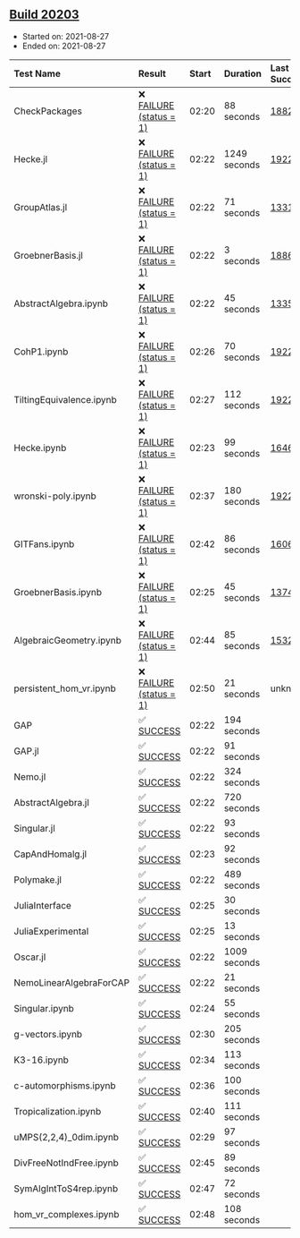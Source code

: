 ## [Build 20203](https://oscarci.mathematik.uni-kl.de/job/oscar/20203/)

* Started on: 2021-08-27
* Ended on: 2021-08-27

| Test Name    | Result | Start | Duration | Last Success | First Failure |
|:-------------|:-------|:------|:---------|:-------------|:--------------|
| CheckPackages | ❌ [FAILURE (status = 1)](https://oscarci.mathematik.uni-kl.de/job/oscar/20203/artifact/logs/build-20203/CheckPackages.log) | 02:20 | 88 seconds | [18822](https://oscarci.mathematik.uni-kl.de/job/oscar/18822/) | [18823](https://oscarci.mathematik.uni-kl.de/job/oscar/18823/) |
| Hecke.jl | ❌ [FAILURE (status = 1)](https://oscarci.mathematik.uni-kl.de/job/oscar/20203/artifact/logs/build-20203/Hecke.jl.log) | 02:22 | 1249 seconds | [19222](https://oscarci.mathematik.uni-kl.de/job/oscar/19222/) | [20152](https://oscarci.mathematik.uni-kl.de/job/oscar/20152/) |
| GroupAtlas.jl | ❌ [FAILURE (status = 1)](https://oscarci.mathematik.uni-kl.de/job/oscar/20203/artifact/logs/build-20203/GroupAtlas.jl.log) | 02:22 | 71 seconds | [13311](https://oscarci.mathematik.uni-kl.de/job/oscar/13311/) | [13312](https://oscarci.mathematik.uni-kl.de/job/oscar/13312/) |
| GroebnerBasis.jl | ❌ [FAILURE (status = 1)](https://oscarci.mathematik.uni-kl.de/job/oscar/20203/artifact/logs/build-20203/GroebnerBasis.jl.log) | 02:22 | 3 seconds | [18864](https://oscarci.mathematik.uni-kl.de/job/oscar/18864/) | [18865](https://oscarci.mathematik.uni-kl.de/job/oscar/18865/) |
| AbstractAlgebra.ipynb | ❌ [FAILURE (status = 1)](https://oscarci.mathematik.uni-kl.de/job/oscar/20203/artifact/logs/build-20203/AbstractAlgebra.ipynb.log) | 02:22 | 45 seconds | [13355](https://oscarci.mathematik.uni-kl.de/job/oscar/13355/) | [13356](https://oscarci.mathematik.uni-kl.de/job/oscar/13356/) |
| CohP1.ipynb | ❌ [FAILURE (status = 1)](https://oscarci.mathematik.uni-kl.de/job/oscar/20203/artifact/logs/build-20203/CohP1.ipynb.log) | 02:26 | 70 seconds | [19222](https://oscarci.mathematik.uni-kl.de/job/oscar/19222/) | [20152](https://oscarci.mathematik.uni-kl.de/job/oscar/20152/) |
| TiltingEquivalence.ipynb | ❌ [FAILURE (status = 1)](https://oscarci.mathematik.uni-kl.de/job/oscar/20203/artifact/logs/build-20203/TiltingEquivalence.ipynb.log) | 02:27 | 112 seconds | [19222](https://oscarci.mathematik.uni-kl.de/job/oscar/19222/) | [20152](https://oscarci.mathematik.uni-kl.de/job/oscar/20152/) |
| Hecke.ipynb | ❌ [FAILURE (status = 1)](https://oscarci.mathematik.uni-kl.de/job/oscar/20203/artifact/logs/build-20203/Hecke.ipynb.log) | 02:23 | 99 seconds | [16463](https://oscarci.mathematik.uni-kl.de/job/oscar/16463/) | [16464](https://oscarci.mathematik.uni-kl.de/job/oscar/16464/) |
| wronski-poly.ipynb | ❌ [FAILURE (status = 1)](https://oscarci.mathematik.uni-kl.de/job/oscar/20203/artifact/logs/build-20203/wronski-poly.ipynb.log) | 02:37 | 180 seconds | [19222](https://oscarci.mathematik.uni-kl.de/job/oscar/19222/) | [20152](https://oscarci.mathematik.uni-kl.de/job/oscar/20152/) |
| GITFans.ipynb | ❌ [FAILURE (status = 1)](https://oscarci.mathematik.uni-kl.de/job/oscar/20203/artifact/logs/build-20203/GITFans.ipynb.log) | 02:42 | 86 seconds | [16068](https://oscarci.mathematik.uni-kl.de/job/oscar/16068/) | [16069](https://oscarci.mathematik.uni-kl.de/job/oscar/16069/) |
| GroebnerBasis.ipynb | ❌ [FAILURE (status = 1)](https://oscarci.mathematik.uni-kl.de/job/oscar/20203/artifact/logs/build-20203/GroebnerBasis.ipynb.log) | 02:25 | 45 seconds | [13748](https://oscarci.mathematik.uni-kl.de/job/oscar/13748/) | [13749](https://oscarci.mathematik.uni-kl.de/job/oscar/13749/) |
| AlgebraicGeometry.ipynb | ❌ [FAILURE (status = 1)](https://oscarci.mathematik.uni-kl.de/job/oscar/20203/artifact/logs/build-20203/AlgebraicGeometry.ipynb.log) | 02:44 | 85 seconds | [15322](https://oscarci.mathematik.uni-kl.de/job/oscar/15322/) | [15323](https://oscarci.mathematik.uni-kl.de/job/oscar/15323/) |
| persistent_hom_vr.ipynb | ❌ [FAILURE (status = 1)](https://oscarci.mathematik.uni-kl.de/job/oscar/20203/artifact/logs/build-20203/persistent_hom_vr.ipynb.log) | 02:50 | 21 seconds | unknown | unknown |
| GAP | ✅ [SUCCESS](https://oscarci.mathematik.uni-kl.de/job/oscar/20203/artifact/logs/build-20203/GAP.log) | 02:22 | 194 seconds |  |  |
| GAP.jl | ✅ [SUCCESS](https://oscarci.mathematik.uni-kl.de/job/oscar/20203/artifact/logs/build-20203/GAP.jl.log) | 02:22 | 91 seconds |  |  |
| Nemo.jl | ✅ [SUCCESS](https://oscarci.mathematik.uni-kl.de/job/oscar/20203/artifact/logs/build-20203/Nemo.jl.log) | 02:22 | 324 seconds |  |  |
| AbstractAlgebra.jl | ✅ [SUCCESS](https://oscarci.mathematik.uni-kl.de/job/oscar/20203/artifact/logs/build-20203/AbstractAlgebra.jl.log) | 02:22 | 720 seconds |  |  |
| Singular.jl | ✅ [SUCCESS](https://oscarci.mathematik.uni-kl.de/job/oscar/20203/artifact/logs/build-20203/Singular.jl.log) | 02:22 | 93 seconds |  |  |
| CapAndHomalg.jl | ✅ [SUCCESS](https://oscarci.mathematik.uni-kl.de/job/oscar/20203/artifact/logs/build-20203/CapAndHomalg.jl.log) | 02:23 | 92 seconds |  |  |
| Polymake.jl | ✅ [SUCCESS](https://oscarci.mathematik.uni-kl.de/job/oscar/20203/artifact/logs/build-20203/Polymake.jl.log) | 02:22 | 489 seconds |  |  |
| JuliaInterface | ✅ [SUCCESS](https://oscarci.mathematik.uni-kl.de/job/oscar/20203/artifact/logs/build-20203/JuliaInterface.log) | 02:25 | 30 seconds |  |  |
| JuliaExperimental | ✅ [SUCCESS](https://oscarci.mathematik.uni-kl.de/job/oscar/20203/artifact/logs/build-20203/JuliaExperimental.log) | 02:25 | 13 seconds |  |  |
| Oscar.jl | ✅ [SUCCESS](https://oscarci.mathematik.uni-kl.de/job/oscar/20203/artifact/logs/build-20203/Oscar.jl.log) | 02:22 | 1009 seconds |  |  |
| NemoLinearAlgebraForCAP | ✅ [SUCCESS](https://oscarci.mathematik.uni-kl.de/job/oscar/20203/artifact/logs/build-20203/NemoLinearAlgebraForCAP.log) | 02:22 | 21 seconds |  |  |
| Singular.ipynb | ✅ [SUCCESS](https://oscarci.mathematik.uni-kl.de/job/oscar/20203/artifact/logs/build-20203/Singular.ipynb.log) | 02:24 | 55 seconds |  |  |
| g-vectors.ipynb | ✅ [SUCCESS](https://oscarci.mathematik.uni-kl.de/job/oscar/20203/artifact/logs/build-20203/g-vectors.ipynb.log) | 02:30 | 205 seconds |  |  |
| K3-16.ipynb | ✅ [SUCCESS](https://oscarci.mathematik.uni-kl.de/job/oscar/20203/artifact/logs/build-20203/K3-16.ipynb.log) | 02:34 | 113 seconds |  |  |
| c-automorphisms.ipynb | ✅ [SUCCESS](https://oscarci.mathematik.uni-kl.de/job/oscar/20203/artifact/logs/build-20203/c-automorphisms.ipynb.log) | 02:36 | 100 seconds |  |  |
| Tropicalization.ipynb | ✅ [SUCCESS](https://oscarci.mathematik.uni-kl.de/job/oscar/20203/artifact/logs/build-20203/Tropicalization.ipynb.log) | 02:40 | 111 seconds |  |  |
| uMPS(2,2,4)_0dim.ipynb | ✅ [SUCCESS](https://oscarci.mathematik.uni-kl.de/job/oscar/20203/artifact/logs/build-20203/uMPS-2-2-4-_0dim.ipynb.log) | 02:29 | 97 seconds |  |  |
| DivFreeNotIndFree.ipynb | ✅ [SUCCESS](https://oscarci.mathematik.uni-kl.de/job/oscar/20203/artifact/logs/build-20203/DivFreeNotIndFree.ipynb.log) | 02:45 | 89 seconds |  |  |
| SymAlgIntToS4rep.ipynb | ✅ [SUCCESS](https://oscarci.mathematik.uni-kl.de/job/oscar/20203/artifact/logs/build-20203/SymAlgIntToS4rep.ipynb.log) | 02:47 | 72 seconds |  |  |
| hom_vr_complexes.ipynb | ✅ [SUCCESS](https://oscarci.mathematik.uni-kl.de/job/oscar/20203/artifact/logs/build-20203/hom_vr_complexes.ipynb.log) | 02:48 | 108 seconds |  |  |

